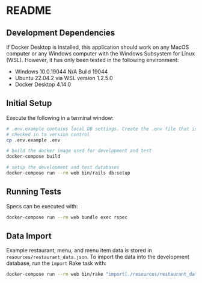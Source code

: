 # README

## Development Dependencies

If Docker Desktop is installed, this application should work on any MacOS computer or any Windows computer with the Windows Subsystem for Linux (WSL). However, it has only been tested in the following environment:

- Windows 10.0.19044 N/A Build 19044
- Ubuntu 22.04.2 via WSL version 1.2.5.0
- Docker Desktop 4.14.0

## Initial Setup

Execute the following in a terminal window:

```bash
# .env.example contains local DB settings. Create the .env file that is not
# checked in to version control
cp .env.example .env

# build the docker image used for development and test
docker-compose build

# setup the development and test databases
docker-compose run --rm web bin/rails db:setup
```

## Running Tests

Specs can be executed with:

```bash
docker-compose run --rm web bundle exec rspec
```

## Data Import

Example restaurant, menu, and menu item data is stored in `resources/restaurant_data.json`. To import the data into the development database, run the `import` Rake task with:

```bash
docker-compose run --rm web bin/rake "import[./resources/restaurant_data.json]"
```
